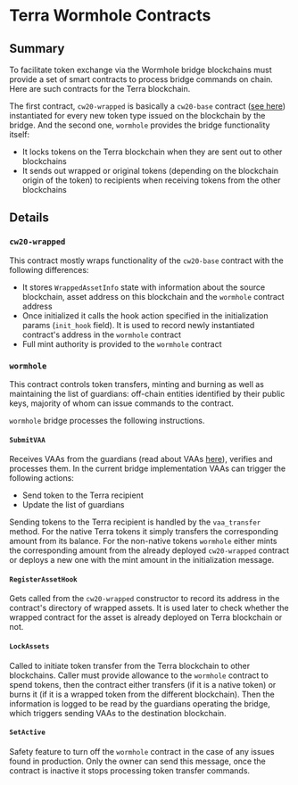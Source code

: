 # Terra Wormhole Contracts

## Summary

To facilitate token exchange via the Wormhole bridge blockchains must provide a set of smart contracts to process bridge commands on chain. Here are such contracts for the Terra blockchain.

The first contract, `cw20-wrapped` is basically a `cw20-base` contract ([see here](https://github.com/CosmWasm/cosmwasm-plus/tree/master/contracts/cw20-base)) instantiated for every new token type issued on the blockchain by the bridge. And the second one, `wormhole` provides the bridge functionality itself:

- It locks tokens on the Terra blockchain when they are sent out to other blockchains
- It sends out wrapped or original tokens (depending on the blockchain origin of the token) to recipients when receiving tokens from the other blockchains

## Details

### `cw20-wrapped`

This contract mostly wraps functionality of the `cw20-base` contract with the following differences:

- It stores `WrappedAssetInfo` state with information about the source blockchain, asset address on this blockchain and the `wormhole` contract address
- Once initialized it calls the hook action specified in the initialization params (`init_hook` field). It is used to record newly instantiated contract's address in the `wormhole` contract
- Full mint authority is provided to the `wormhole` contract

### `wormhole`

This contract controls token transfers, minting and burning as well as maintaining the list of guardians: off-chain entities identified by their public keys, majority of whom can issue commands to the contract.

`wormhole` bridge processes the following instructions.

#### `SubmitVAA`

Receives VAAs from the guardians (read about VAAs [here](../../docs/protocol.md)), verifies and processes them. In the current bridge implementation VAAs can trigger the following actions:

- Send token to the Terra recipient
- Update the list of guardians

Sending tokens to the Terra recipient is handled by the `vaa_transfer` method. For the native Terra tokens it simply transfers the corresponding amount from its balance. For the non-native tokens `wormhole` either mints the corresponding amount from the already deployed `cw20-wrapped` contract or deploys a new one with the mint amount in the initialization message.

#### `RegisterAssetHook`

Gets called from the `cw20-wrapped` constructor to record its address in the contract's directory of wrapped assets. It is used later to check whether the wrapped contract for the asset is already deployed on Terra blockchain or not.

#### `LockAssets`

Called to initiate token transfer from the Terra blockchain to other blockchains. Caller must provide allowance to the `wormhole` contract to spend tokens, then the contract either transfers (if it is a native token) or burns it (if it is a wrapped token from the different blockchain). Then the information is logged to be read by the guardians operating the bridge, which triggers sending VAAs to the destination blockchain.

#### `SetActive`

Safety feature to turn off the `wormhole` contract in the case of any issues found in production. Only the owner can send this message, once the contract is inactive it stops processing token transfer commands.